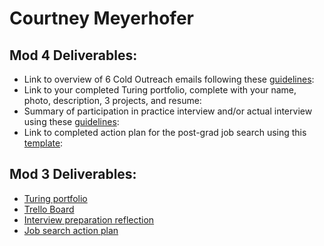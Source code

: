 # Courtney Meyerhofer

## Mod 4 Deliverables:
* Link to overview of 6 Cold Outreach emails following these [guidelines](https://github.com/turingschool/career-development-curriculum/blob/master/module_four/cold_outreach_deliverable_guidelines.md):
* Link to your completed Turing portfolio, complete with your name, photo, description, 3 projects, and resume: 
* Summary of participation in practice interview and/or actual interview using these [guidelines](https://github.com/turingschool/career-development-curriculum/blob/master/module_four/interview_practice_reflection_guidelines.md):
* Link to completed action plan for the post-grad job search using this [template](https://github.com/turingschool/career-development-curriculum/blob/master/module_four/post_grad_plan.md):

 ## Mod 3 Deliverables:

* [Turing portfolio](https://www.turing.io/alumni/courtney-meyerhofer)
* [Trello Board](https://trello.com/b/S7TrBgMk/job-search)
* [Interview preparation reflection](https://gist.github.com/meyerhoferc/52f6200cd05094813387dab24e19c010)
* [Job search action plan](https://github.com/meyerhoferc/career-development-curriculum/blob/master/module_three/mod_4_action_plan_template.md)
